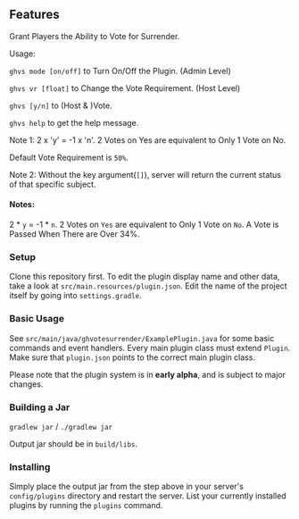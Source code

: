 ## Features

Grant Players the Ability to Vote for Surrender.

Usage:

`ghvs mode [on/off]` to Turn On/Off the Plugin. (Admin Level)

`ghvs vr [float]` to Change the Vote Requirement. (Host Level)

`ghvs [y/n]` to (Host & )Vote.

`ghvs help` to get the help message.

Note 1: 2 x 'y' = -1 x 'n'. 2 Votes on Yes are equivalent to Only 1 Vote on No.

Default Vote Requirement is `50%`.

Note 2: Without the key argument(`[]`), server will return the current status of that specific subject.


#### Notes:

2 * `y` = -1 * `n`. 2 Votes on `Yes` are equivalent to Only 1 Vote on `No`.
A Vote is Passed When There are Over 34%.


### Setup

Clone this repository first.
To edit the plugin display name and other data, take a look at `src/main.resources/plugin.json`.
Edit the name of the project itself by going into `settings.gradle`.

### Basic Usage

See `src/main/java/ghvotesurrender/ExamplePlugin.java` for some basic commands and event handlers.
Every main plugin class must extend `Plugin`. Make sure that `plugin.json` points to the correct main plugin class.

Please note that the plugin system is in **early alpha**, and is subject to major changes.

### Building a Jar

`gradlew jar` / `./gradlew jar`

Output jar should be in `build/libs`.


### Installing

Simply place the output jar from the step above in your server's `config/plugins` directory and restart the server.
List your currently installed plugins by running the `plugins` command.